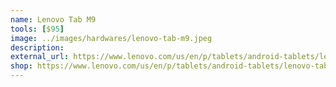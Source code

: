 ```yaml
---
name: Lenovo Tab M9
tools: [$95]
image: ../images/hardwares/lenovo-tab-m9.jpeg
description: 
external_url: https://www.lenovo.com/us/en/p/tablets/android-tablets/lenovo-tab-series/lenovo-tab-m9-(9-inch-mtk)/len103l0016
shop: https://www.lenovo.com/us/en/p/tablets/android-tablets/lenovo-tab-series/lenovo-tab-m9-(9-inch-mtk)/len103l0016
---
```

